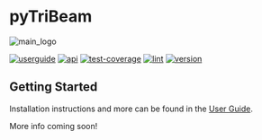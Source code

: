 # pyTriBeam

![main_logo](https://raw.githubusercontent.com/sandialabs/pytribeam/refs/heads/gh-pages/docs/userguide/src/logos/logo_color.png)

[![userguide][userguide_badge]](https://sandialabs.github.io/pytribeam/docs/userguide/book/index.html) [![api][api_badge]](https://sandialabs.github.io/pytribeam/docs/api/index.html) [![test-coverage][test-coverage_badge]](https://sandialabs.github.io/pytribeam/coverage_reports/htmlcov/index.html) [![lint][lint_badge]](https://sandialabs.github.io/pytribeam/logs/lint.log) [![version][version_badge]](https://github.com/sandialabs/pytribeam) 

[userguide_badge]: https://sandialabs.github.io/pytribeam/badges/userguide.svg
[api_badge]: https://sandialabs.github.io/pytribeam/badges/api.svg
[test-coverage_badge]: https://sandialabs.github.io/pytribeam/badges/test-coverage.svg
[lint_badge]: https://sandialabs.github.io/pytribeam/badges/lint.svg
[version_badge]: https://sandialabs.github.io/pytribeam/badges/version.svg

## Getting Started

Installation instructions and more can be found in the [User Guide](https://sandialabs.github.io/pytribeam/docs/userguide/book/index.html).

More info coming soon!
